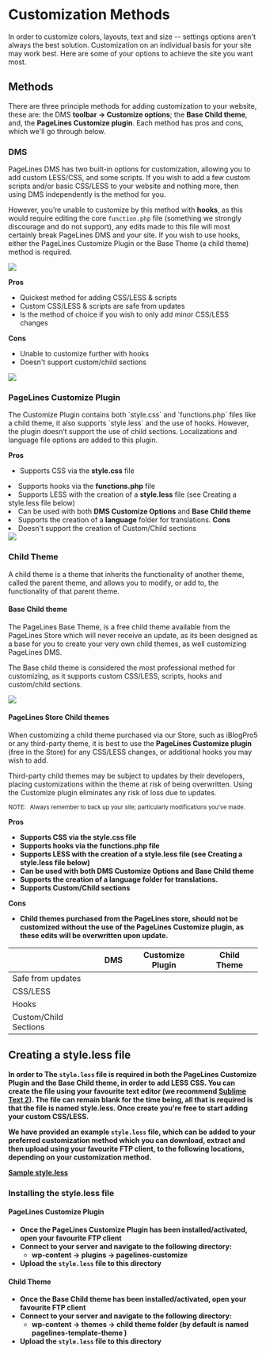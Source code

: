 # Customization Methods #

In order to customize colors, layouts, text and size -- settings options aren't always the best solution.  Customization on an individual basis for your site may work best.  Here are some of your options to achieve the site you want most.

## Methods ##

There are three principle methods for adding customization to your website, these are: the DMS <strong>toolbar → Customize options</strong>; the <strong>Base Child theme</strong>, and, the <strong>PageLines Customize plugin</strong>. Each method has pros and cons, which we'll go through below.

### DMS ###

<div class="row-fluid">
	<div class="span7">
PageLines DMS has two built-in options for customization, allowing you to add custom LESS/CSS, and some scripts. If you wish to add a few custom scripts and/or basic CSS/LESS to your website and nothing more, then using DMS independently is the method for you.

However, you’re unable to customize by this method with <strong>hooks</strong>, as this would require editing the core `function.php` file (something we strongly discourage and do not support), any edits made to this file will most certainly break PageLines DMS and your site. If you wish to use hooks, either the PageLines Customize Plugin or the Base Theme (a child theme) method is required.

<img src="https://raw.github.com/pagelines/Docs/master/gh-pages-template/public/img/dms-customize-editor.jpg">

<strong>Pros</strong>
<ul>
	<li>Quickest method for adding CSS/LESS & scripts</li>
	<li>Custom CSS/LESS & scripts are safe from updates</li>
	<li>Is the method of choice if you wish to only add minor CSS/LESS changes</li>
</ul>

<strong>Cons</strong>
<ul>
	<li>Unable to customize further with hooks</li>
	<li>Doesn't support custom/child sections</li>
</ul>
	</div>
	<div class="span5">
		<img src="https://raw.github.com/pagelines/Docs/master/gh-pages-template/public/img/pagelines-dms-thumb.png">
	</div>
</div>


### PageLines Customize Plugin ###

<div class="row-fluid">
	<div class="span7">
The Customize Plugin contains both `style.css` and `functions.php` files like a child theme, it also supports `style.less` and the use of hooks. However, the plugin doesn’t support the use of child sections.  Localizations and language file options are added to this plugin.

<strong>Pros</strong>
<ul>
	<li>Supports CSS via the <strong>style.css</strong> file</ul>
	<li>Supports hooks via the <strong>functions.php</strong> file</ul>
	<li>Supports LESS with the creation of a <strong>style.less</strong> file (see Creating a style.less file below)</ul>
	<li>Can be used with both <strong>DMS Customize Options</strong> and <strong>Base Child theme</strong></ul>
	<li>Supports the creation of a <strong>language</strong> folder for translations.</ul>
</ul>
<strong>Cons</strong>

<li>Doesn't support the creation of Custom/Child sections
	</div>
	<div class="span5">
		<img src="https://raw.github.com/pagelines/Docs/master/gh-pages-template/public/img/pagelines-customize-thumb.png">
	</div>
</div>

### Child Theme ###

<div class="row-fluid">
	<div class="span7">
A child theme is a theme that inherits the functionality of another theme, called the parent theme, and allows you to modify, or add to, the functionality of that parent theme.

<h4>Base Child theme</h4>

The PageLines Base Theme, is a free child theme available from the PageLines Store which will never receive an update, as its been designed as a base for you to create your very own child themes, as well customizing PageLines DMS.

The Base child theme is considered the most professional method for customizing, as it supports custom CSS/LESS, scripts, hooks and custom/child sections.
	</div>
	<div class="span5">
		<img src="https://raw.github.com/pagelines/Docs/master/gh-pages-template/public/img/pagelines-template-theme-thumb.png">
	</div>
</div>

<div class="row-fluid">
	<div class="span12">
<h4>PageLines Store Child themes</h4>

When customizing a child theme purchased via our Store, such as iBlogPro5 or any third-party theme, it is best to use the <strong>PageLines Customize plugin</strong> (free in the Store) for any CSS/LESS changes, or additional hooks you may wish to add.

Third-party child themes may be subject to updates by their developers, placing customizations within the theme at risk of being overwritten.  Using the Customize plugin eliminates any risk of loss due to updates.

<p class="zmt zmb"><small><span class="label label-info" style="margin-right: 5px;">NOTE:</span> Always remember to back up your site; particularly modifications you've made.</small></p>

<strong>Pros<strong>
<ul>
	<li>Supports CSS via the <strong>style.css</strong> file</li>
	<li>Supports hooks via the <strong>functions.php</strong> file</li>
	<li>Supports LESS with the creation of a <strong>style.less</strong> file (see Creating a style.less file below)</li>
	<li>Can be used with both <strong>DMS Customize Options<strong> and <strong>Base Child theme</strong></li>
	<li>Supports the creation of a <strong>language</strong> folder for translations.</li>
	<li>Supports Custom/Child sections</li>
</ul>

<strong>Cons</strong>
<ul>
	<li>Child themes purchased from the PageLines store, should not be customized without the use of the PageLines Customize plugin, as these edits will be overwritten upon update.</li>
</ul>
	</div>
</div>

<table class="table table-striped table-bordered table-condensed">
	<thead>
		<tr>
			<th></th>
			<th>DMS</th>
			<th>Customize Plugin</th>
			<th>Child Theme</th>
		</tr>
	</thead>
	<tbody>
		<tr>
			<td>Safe from updates</td>
			<td class="center"><i class="icon-ok text-success"></i></td>
			<td class="center"><i class="icon-ok text-success"></i></td>
			<td class="center"><i class="icon-ok text-success"></i></td>
		</tr>
		<tr>
			<td>CSS/LESS</td>
			<td class="center"><i class="icon-ok text-success"></i></td>
			<td class="center"><i class="icon-ok text-success"></i></td>
			<td class="center"><i class="icon-ok text-success"></i></td>
		</tr>
		<tr>
			<td>Hooks</td>
			<td class="center"><i class="icon-remove text-error"></i></td>
			<td class="center"><i class="icon-ok text-success"></i></td>
			<td class="center"><i class="icon-ok text-success"></i></td>
		</tr>
		<tr>
			<td>Custom/Child Sections</td>
			<td class="center"><i class="icon-remove text-error"></i></td>
			<td class="center"><i class="icon-remove text-error"></i></td>
			<td class="center"><i class="icon-ok text-success"></i></td>
		</tr>
	</tbody>
</table>

## Creating a style.less file ##

In order to The `style.less` file is required in both the **PageLines Customize Plugin** and the **Base Child theme**, in order to add LESS CSS. You can create the file using your favourite text editor (we recommend [Sublime Text 2](http://www.sublimetext.com/2)). The file can remain blank for the time being, all that is required is that the file is named **style.less**. Once create you're free to start adding your custom CSS/LESS.

We have provided an example `style.less` file, which can be added to your preferred customization method which you can download, extract and then upload using your favourite FTP client, to the following locations, depending on your customization method.

<div class="center">
	<a href="https://dl.dropbox.com/s/zlu6s081lljcrr7/style.less.zip?dl=1" class="btn btn-large btn-primary"><i class="icon-download-alt"></i> Sample style.less</a>
</div>

### Installing the style.less file ###

#### PageLines Customize Plugin ####

* Once the **PageLines Customize Plugin** has been installed/activated, open your favourite FTP client
* Connect to your server and navigate to the following directory:
	+ **wp-content &rarr; plugins &rarr; pagelines-customize**
* Upload the `style.less` file to this directory


#### Child Theme ####

* Once the <strong>Base Child theme</strong> has been installed/activated, open your favourite FTP client
* Connect to your server and navigate to the following directory:
	+ **wp-content &rarr; themes &rarr; child theme folder** (by default is named <strong>pagelines-template-theme</strong> )
* Upload the `style.less` file to this directory
